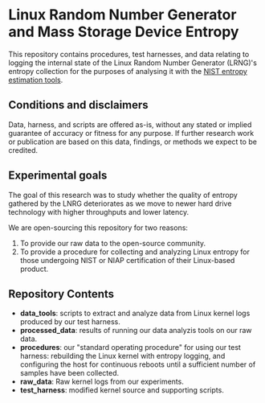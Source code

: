 # Linux Random Number Generator and Mass Storage Device Entropy

This repository contains procedures, test harnesses, and data relating to logging the internal state of the Linux Random Number Generator (LRNG)'s entropy collection for the purposes of analysing it with the [NIST entropy estimation tools](https://github.com/usnistgov/SP800-90B_EntropyAssessment).

## Conditions and disclaimers

Data, harness, and scripts are offered as-is, without any stated or implied guarantee of accuracy or fitness for any purpose. If further research work or publication are based on this data, findings, or methods we expect to be credited.


## Experimental goals

The goal of this research was to study whether the quality of entropy gathered by the LNRG deteriorates as we move to newer hard drive technology with higher throughputs and lower latency.

We are open-sourcing this repository for two reasons:

1.  To provide our raw data to the open-source community.
1.  To provide a procedure for collecting and analyzing Linux entropy for those undergoing NIST or NIAP certification of their Linux-based product.



## Repository Contents

- **data_tools**: scripts to extract and analyze data from Linux kernel logs produced by our test harness.
- **processed_data**: results of running our data analyzis tools on our raw data.
- **procedures**: our "standard operating procedure" for using our test harness: rebuilding the Linux kernel with entropy logging, and configuring the host for continuous reboots until a sufficient number of samples have been collected.
- **raw_data**: Raw kernel logs from our experiments.
- **test_harness**: modified kernel source and supporting scripts.

